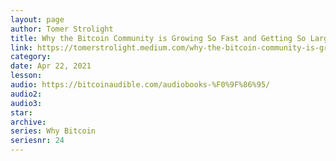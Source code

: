 ```yaml
---
layout: page
author: Tomer Strolight
title: Why the Bitcoin Community is Growing So Fast and Getting So Large
link: https://tomerstrolight.medium.com/why-the-bitcoin-community-is-growing-so-fast-and-getting-so-large-223c2da19de1
category: 
date: Apr 22, 2021
lesson: 
audio: https://bitcoinaudible.com/audiobooks-%F0%9F%86%95/
audio2: 
audio3: 
star: 
archive: 
series: Why Bitcoin
seriesnr: 24
---
```

